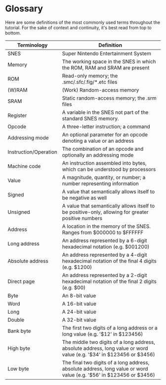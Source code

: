 # Glossary
Here are some definitions of the most commonly used terms throughout the tutorial. For the sake of context and continuity, it's best read from top to bottom.

| Terminology | Definition |
|-|-|
|SNES|Super Nintendo Entertainment System|
|Memory|The working space in the SNES in which the ROM, RAM and SRAM are present|
|ROM|Read-only memory; the .smc/.sfc/.fig/*.etc files|
|(W)RAM|(Work) Random-access memory|
|SRAM|Static random-access memory; the .srm files|
|Register|A variable in the SNES not part of the standard SNES memory.|
|Opcode|A three-letter instruction; a command|
|Addressing mode|An optional parameter for an opcode denoting a value or an address|
|Instruction/Operation|The combination of an opcode and optionally an addressing mode|
|Machine code|An instruction assembled into bytes, which can be understood by processors|
|Value|A magnitude, quantity, or number; a number representing information|
|Signed|A value that semantically allows itself to be negative as well|
|Unsigned|A value that semantically allows itself to be positive-only, allowing for greater positive numbers|
|Address|A location in the memory of the SNES. Ranges from $000000 to $FFFFFF|
|Long address|An address represented by a 6-digit hexadecimal notation (e.g. $001200)|
|Absolute address|An address represented by a 4-digit hexadecimal notation of the final 4 digits (e.g. $1200)|
|Direct page|An address represented by a 2-digit hexadecimal notation of the final 2 digits (e.g. $00)|
|Byte|An 8-bit value|
|Word|A 16-bit value|
|Long|A 24-bit value|
|Double|A 32-bit value|
|Bank byte|The first two digits of a long address or a long value (e.g. '$12' in $123456)|
|High byte|The middle two digits of a long address, absolute address, long value or word value (e.g. '$34' in $123456 or $3456)|
|Low byte|The final two digits of a long address, absolute address, long value or word value (e.g. '$56' in $123456 or $3456)|